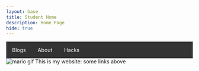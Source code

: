 ```yaml
---
layout: base
title: Student Home 
description: Home Page
hide: true
---
```


<ul>
  <li><a href="https://zachpeltz.github.io/zach_2025/blogs/">Blogs</a></li>
  <li><a href="https://zachpeltz.github.io/zach_2025/about/">About</a></li>
  <li><a href="https://zachpeltz.github.io/zach_2025/devops/hacks">Hacks</a></li>
</ul>
<style>
ul {
  list-style-type: none;
  margin: 0;
  padding: 0;
  overflow: hidden;
  background-color: #333;
}
li {
  float: left;
}
li a {
  display: block;
  color: white;
  text-align: center;
  padding: 14px 16px;
  text-decoration: none;
}
li a:hover {
  background-color: #111;
}
</style>

<img src="https://media.tenor.com/xKJ0blGgIlQAAAAM/dance-happy.gif" alt="mario gif">
This is my website: some links above